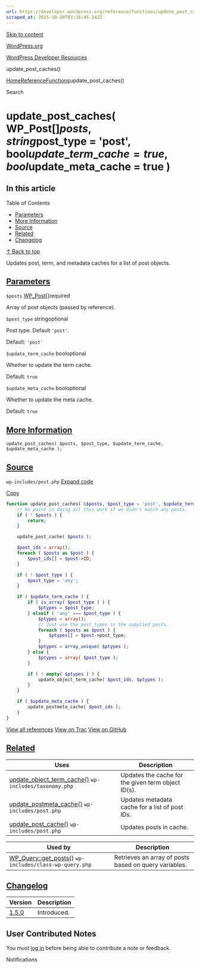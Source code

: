 ```yaml
---
url: https://developer.wordpress.org/reference/functions/update_post_caches
scraped_at: 2025-10-20T03:16:45.242Z
---
```


[Skip to content](https://developer.wordpress.org/reference/functions/update_post_caches/#wp--skip-link--target)

[WordPress.org](https://wordpress.org/)

[WordPress Developer Resources](https://developer.wordpress.org/)

update\_post\_caches()


[Home](https://developer.wordpress.org/)[Reference](https://developer.wordpress.org/reference/)[Functions](https://developer.wordpress.org/reference/functions/)update\_post\_caches()

Search

# update\_post\_caches( WP\_Post\[\]$posts, string$post\_type = 'post', bool$update\_term\_cache = true, bool$update\_meta\_cache = true )

## In this article

Table of Contents

- [Parameters](https://developer.wordpress.org/reference/functions/update_post_caches/#parameters)
- [More Information](https://developer.wordpress.org/reference/functions/update_post_caches/#more-information)
- [Source](https://developer.wordpress.org/reference/functions/update_post_caches/#source)
- [Related](https://developer.wordpress.org/reference/functions/update_post_caches/#related)
- [Changelog](https://developer.wordpress.org/reference/functions/update_post_caches/#changelog)

[↑ Back to top](https://developer.wordpress.org/reference/functions/update_post_caches/#wp--skip-link--target)

Updates post, term, and metadata caches for a list of post objects.

## [Parameters](https://developer.wordpress.org/reference/functions/update_post_caches/\#parameters)

`$posts` [WP\_Post](https://developer.wordpress.org/reference/classes/wp_post/)\[\]required

Array of post objects (passed by reference).

`$post_type` stringoptional

Post type. Default `'post'`.

Default: `'post'`

`$update_term_cache` booloptional

Whether to update the term cache.

Default: `true`

`$update_meta_cache` booloptional

Whether to update the meta cache.

Default: `true`

## [More Information](https://developer.wordpress.org/reference/functions/update_post_caches/\#more-information)

`update_post_caches( $posts, $post_type, $update_term_cache, $update_meta_cache );`

## [Source](https://developer.wordpress.org/reference/functions/update_post_caches/\#source)

`wp-includes/post.php`
[Expand code](https://developer.wordpress.org/reference/functions/update_post_caches/#)

[Copy](https://developer.wordpress.org/reference/functions/update_post_caches/#)

```php
function update_post_caches( &$posts, $post_type = 'post', $update_term_cache = true, $update_meta_cache = true ) {
	// No point in doing all this work if we didn't match any posts.
	if ( ! $posts ) {
		return;
	}

	update_post_cache( $posts );

	$post_ids = array();
	foreach ( $posts as $post ) {
		$post_ids[] = $post->ID;
	}

	if ( ! $post_type ) {
		$post_type = 'any';
	}

	if ( $update_term_cache ) {
		if ( is_array( $post_type ) ) {
			$ptypes = $post_type;
		} elseif ( 'any' === $post_type ) {
			$ptypes = array();
			// Just use the post_types in the supplied posts.
			foreach ( $posts as $post ) {
				$ptypes[] = $post->post_type;
			}
			$ptypes = array_unique( $ptypes );
		} else {
			$ptypes = array( $post_type );
		}

		if ( ! empty( $ptypes ) ) {
			update_object_term_cache( $post_ids, $ptypes );
		}
	}

	if ( $update_meta_cache ) {
		update_postmeta_cache( $post_ids );
	}
}

```

[View all references](https://developer.wordpress.org/reference/files/wp-includes/post.php/) [View on Trac](https://core.trac.wordpress.org/browser/tags/6.8.3/src/wp-includes/post.php#L7688) [View on GitHub](https://github.com/WordPress/wordpress-develop/blob/6.8.3/src/wp-includes/post.php#L7688-L7727)

## [Related](https://developer.wordpress.org/reference/functions/update_post_caches/\#related)

| Uses | Description |
| --- | --- |
| [update\_object\_term\_cache()](https://developer.wordpress.org/reference/functions/update_object_term_cache/) `wp-includes/taxonomy.php` | Updates the cache for the given term object ID(s). |
| [update\_postmeta\_cache()](https://developer.wordpress.org/reference/functions/update_postmeta_cache/) `wp-includes/post.php` | Updates metadata cache for a list of post IDs. |
| [update\_post\_cache()](https://developer.wordpress.org/reference/functions/update_post_cache/) `wp-includes/post.php` | Updates posts in cache. |

| Used by | Description |
| --- | --- |
| [WP\_Query::get\_posts()](https://developer.wordpress.org/reference/classes/wp_query/get_posts/) `wp-includes/class-wp-query.php` | Retrieves an array of posts based on query variables. |

## [Changelog](https://developer.wordpress.org/reference/functions/update_post_caches/\#changelog)

| Version | Description |
| --- | --- |
| [1.5.0](https://developer.wordpress.org/reference/since/1.5.0/) | Introduced. |

## User Contributed Notes

You must [log in](https://login.wordpress.org/?redirect_to=https%3A%2F%2Fdeveloper.wordpress.org%2Freference%2Ffunctions%2Fupdate_post_caches%2F) before being able to contribute a note or feedback.

Notifications